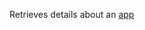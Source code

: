 Retrieves details about an [app](https://discord.com/developers/docs/resources/application#application-object)